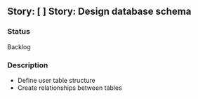 ## Story: [ ] Story: Design database schema

### Status

Backlog

### Description

- Define user table structure
- Create relationships between tables
